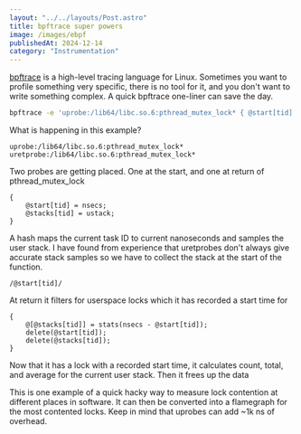 ```yaml
---
layout: "../../layouts/Post.astro"
title: bpftrace super powers
image: /images/ebpf
publishedAt: 2024-12-14
category: "Instrumentation"
---
```


[bpftrace](https://github.com/bpftrace/bpftrace) is a high-level tracing language for Linux. Sometimes you want to profile something very specific, there is no tool for it, and you don't want to write something complex. A quick bpftrace one-liner can save the day.

```bash
bpftrace -e 'uprobe:/lib64/libc.so.6:pthread_mutex_lock* { @start[tid] = nsecs; @stacks[tid] = ustack; } uretprobe:/lib64/libc.so.6:pthread_mutex_lock* /@start[tid]/ { @[@stacks[tid]] = stats(nsecs - @start[tid]); delete(@start[tid]); delete(@stacks[tid]); }'
```

What is happening in this example?

```
uprobe:/lib64/libc.so.6:pthread_mutex_lock*
uretprobe:/lib64/libc.so.6:pthread_mutex_lock*
```

Two probes are getting placed. One at the start, and one at return of pthread_mutex_lock

```
{
    @start[tid] = nsecs;
    @stacks[tid] = ustack;
}
```

A hash maps the current task ID to current nanoseconds and samples the user stack. I have found from experience that uretprobes don't always give accurate stack samples so we have to collect the stack at the start of the function.

```
/@start[tid]/
```

At return it filters for userspace locks which it has recorded a start time for

```
{
    @[@stacks[tid]] = stats(nsecs - @start[tid]);
    delete(@start[tid]);
    delete(@stacks[tid]);
}
```

Now that it has a lock with a recorded start time, it calculates count, total, and average for the current user stack. Then it frees up the data

This is one example of a quick hacky way to measure lock contention at different places in software. It can then be converted into a flamegraph for the most contented locks. Keep in mind that uprobes can add ~1k ns of overhead.
